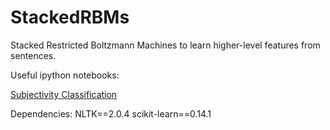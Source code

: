 StackedRBMs
===========

Stacked Restricted Boltzmann Machines to learn higher-level features from sentences.

Useful ipython notebooks:

[Subjectivity Classification](http://nbviewer.ipython.org/github/trunghlt/StackedRBMs/blob/master/StackedRMBs.ipynb)

Dependencies:
  NLTK==2.0.4
  scikit-learn==0.14.1
